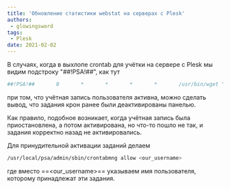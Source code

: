 ```yaml
---
title: 'Обновление статистики webstat на серверах с Plesk'
authors: 
 - glowingsword
tags:
 - Plesk
date: 2021-02-02
---
```


В случаях, когда в выхлопе crontab для учётки на сервере с Plesk мы видим подстроку "##!PSA!##", как тут

```bash
##!PSA!##       0       *       *       *       *       /usr/bin/wget "https://domain.example/someurl/cron"
```

при том, что учётная запись пользователя активна, можно сделать вывод, что задания крон ранее были деактивированы панелью.

Как правило, подобное возникает, когда учётная запись была приостановлена, а потом активирована, но что-то пошло не так, и задания корректно назад не активировались.

Для принудительной активации заданий делаем

```bash
/usr/local/psa/admin/sbin/crontabmng allow <our_username>
```

где вместо ==<our_username>== указываем имя пользователя, которому принадлежат эти задания.